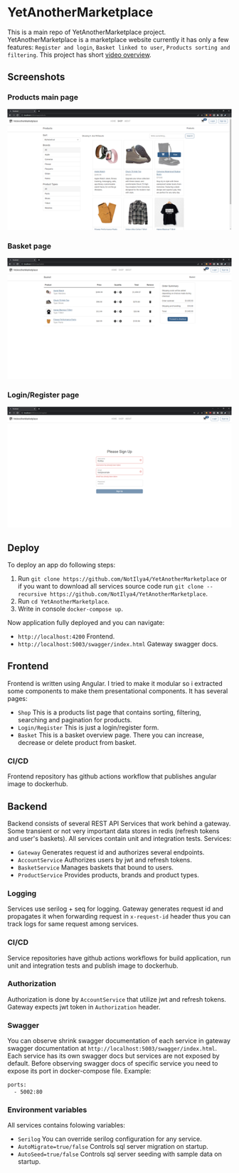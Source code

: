 # YetAnotherMarketplace
This is a main repo of YetAnotherMarketplace project. YetAnotherMarketplace is a marketplace website currently it has only a few features: `Register and login`, `Basket linked to user`, `Products sorting and filtering`. This project has short [video overview](https://youtu.be/IczJgJISVK4).

## Screenshots
### Products main page
![Screenshot1](./assets/s1.png)

### Basket page
![Screenshot2](./assets/s2.png)

### Login/Register page
![Screenshot3](./assets/s3.png)

## Deploy
To deploy an app do following steps:
1. Run `git clone https://github.com/NotIlya4/YetAnotherMarketplace` or if you want to download all services source code run `git clone --recursive https://github.com/NotIlya4/YetAnotherMarketplace`.
2. Run `cd YetAnotherMarketplace`.
3. Write in console `docker-compose up`.

Now application fully deployed and you can navigate:
- `http://localhost:4200` Frontend.
- `http://localhost:5003/swagger/index.html` Gateway swagger docs.

## Frontend
Frontend is written using Angular. I tried to make it modular so i extracted some components to make them presentational components. It has several pages:
- `Shop` This is a products list page that contains sorting, filtering, searching and pagination for products.
- `Login/Register` This is just a login/register form.
- `Basket` This is a basket overview page. There you can increase, decrease or delete product from basket.

### CI/CD
Frontend repository has github actions workflow that publishes angular image to dockerhub.

## Backend
Backend consists of several REST API Services that work behind a gateway. Some transient or not very important data stores in redis (refresh tokens and user's baskets). All services contain unit and integration tests. Services:
- `Gateway` Generates request id and authorizes several endpoints.
- `AccountService` Authorizes users by jwt and refresh tokens.
- `BasketService` Manages baskets that bound to users.
- `ProductService` Provides products, brands and product types.

### Logging
Services use serilog + seq for logging. Gateway generates request id and propagates it when forwarding request in `x-request-id` header thus you can track logs for same request among services.

### CI/CD
Service repositories have github actions workflows for build application, run unit and integration tests and publish image to dockerhub.

### Authorization
Authorization is done by `AccountService` that utilize jwt and refresh tokens. Gateway expects jwt token in `Authorization` header.

### Swagger
You can observe shrink swagger documentation of each service in gateway swagger documentation at `http://localhost:5003/swagger/index.html`. Each service has its own swagger docs but services are not exposed by default. Before observing swagger docs of specific service you need to expose its port in docker-compose file. Example:
```
ports:
  - 5002:80
```

### Environment variables
All services contains folowing variables:
- `Serilog` You can override serilog configuration for any service.
- `AutoMigrate=true/false` Controls sql server migration on startup.
- `AutoSeed=true/false` Controls sql server seeding with sample data on startup.
